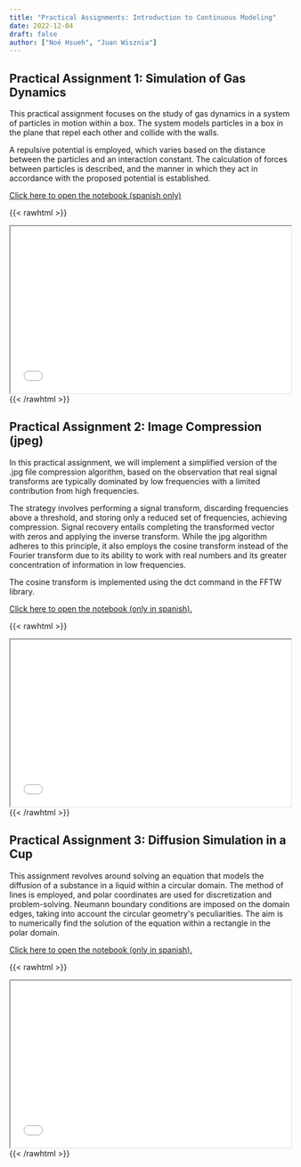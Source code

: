 ```yaml
---
title: "Practical Assignments: Introduction to Continuous Modeling"
date: 2022-12-04
draft: false
author: ["Noé Hsueh", "Juan Wisznia"]
---
```




## Practical Assignment 1: Simulation of Gas Dynamics
This practical assignment focuses on the study of gas dynamics in a system of 
particles in motion within a box. The system models particles in a box in 
the plane that repel each other and collide with the walls.

A repulsive potential is employed, which varies based on the distance between 
the particles and an interaction constant. The calculation of forces between 
particles is described, and the manner in which they act in accordance with
the proposed potential is established.

[Click here to open the notebook (spanish only)](/tp_imc/tp1.jl.html)

{{< rawhtml >}}
<iframe src="/tp_imc/tp1.jl.html" width="100%" height="300"></iframe>
{{< /rawhtml >}}


## Practical Assignment 2: Image Compression (jpeg)

In this practical assignment, we will implement a simplified version of the .jpg 
file compression algorithm, based on the observation that real signal transforms 
are typically dominated by low frequencies with a limited contribution from high frequencies.

The strategy involves performing a signal transform, discarding frequencies above 
a threshold, and storing only a reduced set of frequencies, achieving compression. 
Signal recovery entails completing the transformed vector with zeros and applying 
the inverse transform. While the jpg algorithm adheres to this principle, it also 
employs the cosine transform instead of the Fourier transform due to its ability 
to work with real numbers and its greater concentration of information in low frequencies.

The cosine transform is implemented using the dct command in the FFTW library.

[Click here to open the notebook (only in spanish).](/tp_imc/tp2jl.html)

{{< rawhtml >}}
<iframe src="/tp_imc/tp2jl.html" width="100%" height="300"></iframe>
{{< /rawhtml >}}


## Practical Assignment 3: Diffusion Simulation in a Cup

This assignment revolves around solving an equation that models the diffusion of 
a substance in a liquid within a circular domain. The method of lines is employed, 
and polar coordinates are used for discretization and problem-solving. Neumann 
boundary conditions are imposed on the domain edges, taking into account the 
circular geometry's peculiarities. The aim is to numerically find the solution of the equation within a rectangle in the polar domain.

[Click here to open the notebook (only in spanish).](/tp_imc/tp3.jl.html)

{{< rawhtml >}}
<iframe src="/tp_imc/tp3.jl.html" width="100%" height="300"></iframe>
{{< /rawhtml >}}